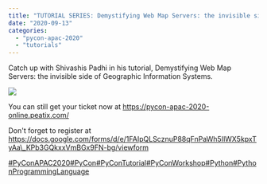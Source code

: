 ```yaml
---
title: "TUTORIAL SERIES: Demystifying Web Map Servers: the invisible side of Geographic Information Systems"
date: "2020-09-13"
categories:
  - "pycon-apac-2020"
  - "tutorials"
---
```


Catch up with Shivashis Padhi in his tutorial, Demystifying Web Map Servers: the invisible side of Geographic Information Systems.

![](/archived-images/13th-1500-1600-shivashis-padhi-1.png?w=1024)

You can still get your ticket now at https://pycon-apac-2020-online.peatix.com/

Don't forget to register at https://docs.google.com/forms/d/e/1FAIpQLScznuP88qFnPaWh5IlWX5kpxTyAa\_KPb3GQkxxVmBGx9FN-bg/viewform

[#PyConAPAC2020](https://www.facebook.com/hashtag/pyconapac2020?source=feed_text&epa=HASHTAG&__xts__%5B0%5D=68.ARCO9jIJ4q55NbY6vD_VY9ZdLAOONzgIgR7xVllCONHxSLJMCH9s-Ri3tExhVa4XCba7ROP_3n2aT4xUJhpAuc5rxonodDYYncqnvacCRi0_n8KO4rhdRdA1ImmQuKXPwepKjGqRb90hpfx7-wJhnCpdR3rQDUM10MFFffvIOU-EdLKFTbSZVtRXmym1LY5kNo_SattNTthn_xsiAkfQ3kOcJXm9--Gfw8iml7D-KASAvqMfUBvfDYsrYnxAtu3MrvSumQlLsyevoTtb6znfOF38ZOGp6ZN7KzEJ74a7Gb8WaGSO5fsHYOgvFBmt0IsjUopavsSGGR0xlywujuOD3VPojkiBugK1SsDgFoPq4QOmv0PH8_BHVGAB4OCExruKbEjezA0XcbN9XZoKVS4b0EtIL-ER-mjb68TE2dM93duptcF7UplLcdMPQEjSXxhtoFn7KrFAbJE51u0h3U3I0DnCbfIW4EMiAJUul-lUTIkx5RJiv7c&__tn__=%2ANKH-R)[#PyCon](https://www.facebook.com/hashtag/pycon?source=feed_text&epa=HASHTAG&__xts__%5B0%5D=68.ARCO9jIJ4q55NbY6vD_VY9ZdLAOONzgIgR7xVllCONHxSLJMCH9s-Ri3tExhVa4XCba7ROP_3n2aT4xUJhpAuc5rxonodDYYncqnvacCRi0_n8KO4rhdRdA1ImmQuKXPwepKjGqRb90hpfx7-wJhnCpdR3rQDUM10MFFffvIOU-EdLKFTbSZVtRXmym1LY5kNo_SattNTthn_xsiAkfQ3kOcJXm9--Gfw8iml7D-KASAvqMfUBvfDYsrYnxAtu3MrvSumQlLsyevoTtb6znfOF38ZOGp6ZN7KzEJ74a7Gb8WaGSO5fsHYOgvFBmt0IsjUopavsSGGR0xlywujuOD3VPojkiBugK1SsDgFoPq4QOmv0PH8_BHVGAB4OCExruKbEjezA0XcbN9XZoKVS4b0EtIL-ER-mjb68TE2dM93duptcF7UplLcdMPQEjSXxhtoFn7KrFAbJE51u0h3U3I0DnCbfIW4EMiAJUul-lUTIkx5RJiv7c&__tn__=%2ANKH-R)[#PyConTutorial](https://www.facebook.com/hashtag/pycontutorial?source=feed_text&epa=HASHTAG&__xts__%5B0%5D=68.ARCO9jIJ4q55NbY6vD_VY9ZdLAOONzgIgR7xVllCONHxSLJMCH9s-Ri3tExhVa4XCba7ROP_3n2aT4xUJhpAuc5rxonodDYYncqnvacCRi0_n8KO4rhdRdA1ImmQuKXPwepKjGqRb90hpfx7-wJhnCpdR3rQDUM10MFFffvIOU-EdLKFTbSZVtRXmym1LY5kNo_SattNTthn_xsiAkfQ3kOcJXm9--Gfw8iml7D-KASAvqMfUBvfDYsrYnxAtu3MrvSumQlLsyevoTtb6znfOF38ZOGp6ZN7KzEJ74a7Gb8WaGSO5fsHYOgvFBmt0IsjUopavsSGGR0xlywujuOD3VPojkiBugK1SsDgFoPq4QOmv0PH8_BHVGAB4OCExruKbEjezA0XcbN9XZoKVS4b0EtIL-ER-mjb68TE2dM93duptcF7UplLcdMPQEjSXxhtoFn7KrFAbJE51u0h3U3I0DnCbfIW4EMiAJUul-lUTIkx5RJiv7c&__tn__=%2ANKH-R)[#PyConWorkshop](https://www.facebook.com/hashtag/pyconworkshop?source=feed_text&epa=HASHTAG&__xts__%5B0%5D=68.ARCO9jIJ4q55NbY6vD_VY9ZdLAOONzgIgR7xVllCONHxSLJMCH9s-Ri3tExhVa4XCba7ROP_3n2aT4xUJhpAuc5rxonodDYYncqnvacCRi0_n8KO4rhdRdA1ImmQuKXPwepKjGqRb90hpfx7-wJhnCpdR3rQDUM10MFFffvIOU-EdLKFTbSZVtRXmym1LY5kNo_SattNTthn_xsiAkfQ3kOcJXm9--Gfw8iml7D-KASAvqMfUBvfDYsrYnxAtu3MrvSumQlLsyevoTtb6znfOF38ZOGp6ZN7KzEJ74a7Gb8WaGSO5fsHYOgvFBmt0IsjUopavsSGGR0xlywujuOD3VPojkiBugK1SsDgFoPq4QOmv0PH8_BHVGAB4OCExruKbEjezA0XcbN9XZoKVS4b0EtIL-ER-mjb68TE2dM93duptcF7UplLcdMPQEjSXxhtoFn7KrFAbJE51u0h3U3I0DnCbfIW4EMiAJUul-lUTIkx5RJiv7c&__tn__=%2ANKH-R)[#Python](https://www.facebook.com/hashtag/python?source=feed_text&epa=HASHTAG&__xts__%5B0%5D=68.ARCO9jIJ4q55NbY6vD_VY9ZdLAOONzgIgR7xVllCONHxSLJMCH9s-Ri3tExhVa4XCba7ROP_3n2aT4xUJhpAuc5rxonodDYYncqnvacCRi0_n8KO4rhdRdA1ImmQuKXPwepKjGqRb90hpfx7-wJhnCpdR3rQDUM10MFFffvIOU-EdLKFTbSZVtRXmym1LY5kNo_SattNTthn_xsiAkfQ3kOcJXm9--Gfw8iml7D-KASAvqMfUBvfDYsrYnxAtu3MrvSumQlLsyevoTtb6znfOF38ZOGp6ZN7KzEJ74a7Gb8WaGSO5fsHYOgvFBmt0IsjUopavsSGGR0xlywujuOD3VPojkiBugK1SsDgFoPq4QOmv0PH8_BHVGAB4OCExruKbEjezA0XcbN9XZoKVS4b0EtIL-ER-mjb68TE2dM93duptcF7UplLcdMPQEjSXxhtoFn7KrFAbJE51u0h3U3I0DnCbfIW4EMiAJUul-lUTIkx5RJiv7c&__tn__=%2ANKH-R)[#PythonProgrammingLanguage](https://www.facebook.com/hashtag/pythonprogramminglanguage?source=feed_text&epa=HASHTAG&__xts__%5B0%5D=68.ARCO9jIJ4q55NbY6vD_VY9ZdLAOONzgIgR7xVllCONHxSLJMCH9s-Ri3tExhVa4XCba7ROP_3n2aT4xUJhpAuc5rxonodDYYncqnvacCRi0_n8KO4rhdRdA1ImmQuKXPwepKjGqRb90hpfx7-wJhnCpdR3rQDUM10MFFffvIOU-EdLKFTbSZVtRXmym1LY5kNo_SattNTthn_xsiAkfQ3kOcJXm9--Gfw8iml7D-KASAvqMfUBvfDYsrYnxAtu3MrvSumQlLsyevoTtb6znfOF38ZOGp6ZN7KzEJ74a7Gb8WaGSO5fsHYOgvFBmt0IsjUopavsSGGR0xlywujuOD3VPojkiBugK1SsDgFoPq4QOmv0PH8_BHVGAB4OCExruKbEjezA0XcbN9XZoKVS4b0EtIL-ER-mjb68TE2dM93duptcF7UplLcdMPQEjSXxhtoFn7KrFAbJE51u0h3U3I0DnCbfIW4EMiAJUul-lUTIkx5RJiv7c&__tn__=%2ANKH-R)

